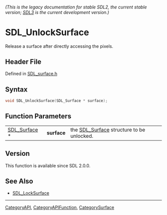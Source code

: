 ###### (This is the legacy documentation for stable SDL2, the current stable version; [SDL3](https://wiki.libsdl.org/SDL3/) is the current development version.)
# SDL_UnlockSurface

Release a surface after directly accessing the pixels.

## Header File

Defined in [SDL_surface.h](https://github.com/libsdl-org/SDL/blob/SDL2/include/SDL_surface.h)

## Syntax

```c
void SDL_UnlockSurface(SDL_Surface * surface);
```

## Function Parameters

|                              |             |                                                          |
| ---------------------------- | ----------- | -------------------------------------------------------- |
| [SDL_Surface](SDL_Surface) * | **surface** | the [SDL_Surface](SDL_Surface) structure to be unlocked. |

## Version

This function is available since SDL 2.0.0.

## See Also

- [SDL_LockSurface](SDL_LockSurface)

----
[CategoryAPI](CategoryAPI), [CategoryAPIFunction](CategoryAPIFunction), [CategorySurface](CategorySurface)

